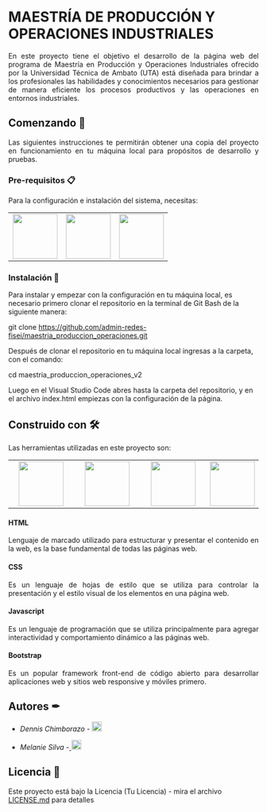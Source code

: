 # MAESTRÍA DE PRODUCCIÓN Y OPERACIONES INDUSTRIALES

<p align="justify">En este proyecto tiene el objetivo el desarrollo de la página web del programa de Maestría en Producción y Operaciones Industriales ofrecido por la Universidad Técnica de Ambato (UTA) está diseñada para brindar a los profesionales las habilidades y conocimientos necesarios para gestionar de manera eficiente los procesos productivos y las operaciones en entornos industriales.</p>

## Comenzando 🚀

<p align="justify">Las siguientes instrucciones te permitirán obtener una copia del proyecto en funcionamiento en tu máquina local para propósitos de desarrollo y pruebas.</p>

### Pre-requisitos 📋

Para la configuración e instalación del sistema, necesitas:

<table>
<tbody>
 <tr>
<td align="center" width="33%">
<img height=90px src="https://cdn.jsdelivr.net/gh/devicons/devicon@latest/icons/git/git-plain-wordmark.svg"> 
</td>
<td align="center" width="33%">
<img height=90px src="https://cdn.jsdelivr.net/gh/devicons/devicon@latest/icons/vscode/vscode-original-wordmark.svg"> 
</td>
<td align="center" width="33%">
<img height=90px src="https://www.gitkraken.com/wp-content/uploads/2021/07/GitBashLogo.jpg.webp"> 
</td>
</tr>
</tbody>
</table>


### Instalación 🔧

Para instalar y empezar con la configuración en tu máquina local, es necesario primero clonar el repositorio en la terminal de Git Bash de la siguiente manera:


git clone https://github.com/admin-redes-fisei/maestria_produccion_operaciones.git

Después de clonar el repositorio en tu máquina local ingresas a la carpeta, con el comando:

cd maestria_produccion_operaciones_v2


Luego en el Visual Studio Code abres hasta la carpeta del repositorio, y en el archivo index.html empiezas con la configuración de la página.

## Construido con 🛠

Las herramientas utilizadas en este proyecto son:

<table>
<tbody>
 <tr>
<td align="center" width="30%">
<img height=90px src="https://cdn.jsdelivr.net/gh/devicons/devicon@latest/icons/html5/html5-plain-wordmark.svg"> 
</td>
<td align="center" width="30%">
<img height=90px src="https://cdn.jsdelivr.net/gh/devicons/devicon@latest/icons/javascript/javascript-plain.svg"> 
</td>
<td align="center" width="30%">
<img height=90px src="https://cdn.jsdelivr.net/gh/devicons/devicon@latest/icons/css3/css3-plain-wordmark.svg"> 
</td>
<td align="center" width="30%">
<img height=90px src="https://cdn.jsdelivr.net/gh/devicons/devicon@latest/icons/bootstrap/bootstrap-original-wordmark.svg"> 
</td>
</tr>
</tbody>
</table>

<h4>HTML</h4> 
<p align="justify">Lenguaje de marcado utilizado para estructurar y presentar el contenido en la web, es la base fundamental de todas las páginas web.</p>
<h4>CSS</h4> 
<p align="justify">Es un lenguaje de hojas de estilo que se utiliza para controlar la presentación y el estilo visual de los elementos en una página web.</p>
<h4>Javascript</h4> 
<p align="justify">Es un lenguaje de programación que se utiliza principalmente para agregar interactividad y comportamiento dinámico a las páginas web.</p>
<h4>Bootstrap</h4> 
<p align="justify">Es un popular framework front-end de código abierto para desarrollar aplicaciones web y sitios web responsive y móviles primero.</p>


## Autores ✒

* *Dennis Chimborazo* - <a href="https://github.com/DennisChimborazo">
    <img src="https://cdn-icons-png.flaticon.com/512/25/25231.png" alt="GitHub" width="20" height="20" style="margin-right: 20px;" />
  </a>

* *Melanie Silva* -<a href="https://github.com/katty-dev">
    <img src="https://cdn-icons-png.flaticon.com/512/25/25231.png" alt="GitHub" width="20" height="20" style="margin-right: 20px;" />
  </a>

## Licencia 📄

Este proyecto está bajo la Licencia (Tu Licencia) - mira el archivo [LICENSE.md](LICENSE.md) para detalles